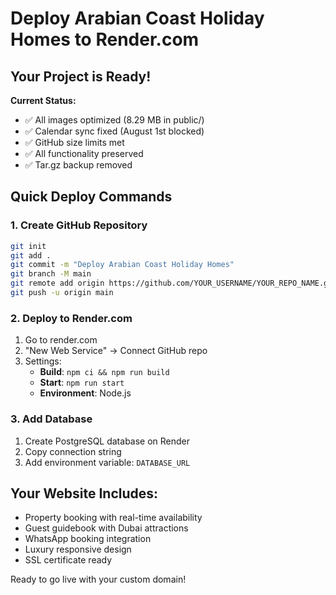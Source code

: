 # Deploy Arabian Coast Holiday Homes to Render.com

## Your Project is Ready!

**Current Status:**
- ✅ All images optimized (8.29 MB in public/)
- ✅ Calendar sync fixed (August 1st blocked)
- ✅ GitHub size limits met
- ✅ All functionality preserved
- ✅ Tar.gz backup removed

## Quick Deploy Commands

### 1. Create GitHub Repository
```bash
git init
git add .
git commit -m "Deploy Arabian Coast Holiday Homes"
git branch -M main
git remote add origin https://github.com/YOUR_USERNAME/YOUR_REPO_NAME.git
git push -u origin main
```

### 2. Deploy to Render.com
1. Go to render.com
2. "New Web Service" → Connect GitHub repo
3. Settings:
   - **Build**: `npm ci && npm run build`
   - **Start**: `npm run start`
   - **Environment**: Node.js

### 3. Add Database
1. Create PostgreSQL database on Render
2. Copy connection string
3. Add environment variable: `DATABASE_URL`

## Your Website Includes:
- Property booking with real-time availability
- Guest guidebook with Dubai attractions
- WhatsApp booking integration
- Luxury responsive design
- SSL certificate ready

Ready to go live with your custom domain!